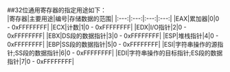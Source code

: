 ##32位通用寄存器的指定用途如下：	
	|寄存器|主要用途|编号|存储数据的范围|
	|:---:|:---:|:---:|:---:|
	|EAX|累加器|0|0 - 0xFFFFFFFF|
	|ECX|计数|1|0 - 0xFFFFFFFF|
	|EDX|I/O指针|2|0 - 0xFFFFFFFF|
	|EBX|DS段的数据指针|3|0 - 0xFFFFFFFF|
	|ESP|堆栈指针|4|0 - 0xFFFFFFFF|
	|EBP|SS段的数据指针|5|0 - 0xFFFFFFFF|
	|ESI|字符串操作的源指针;SS段的数据指针|6|0 - 0xFFFFFFFF|
	|EDI|字符串操作的目标指针;ES段的数据指针|7|0 - 0xFFFFFFFF|
